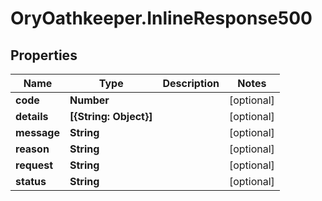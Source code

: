# OryOathkeeper.InlineResponse500

## Properties

| Name        | Type                   | Description | Notes      |
| ----------- | ---------------------- | ----------- | ---------- |
| **code**    | **Number**             |             | [optional] |
| **details** | **[{String: Object}]** |             | [optional] |
| **message** | **String**             |             | [optional] |
| **reason**  | **String**             |             | [optional] |
| **request** | **String**             |             | [optional] |
| **status**  | **String**             |             | [optional] |
